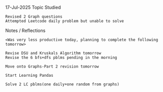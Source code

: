 17-Jul-2025
Topic Studied

    Revised 2 Graph questions
    Attempted Leetcode daily problem but unable to solve

Notes / Reflections

    <Was very less productive today, planning to complete the following tomorrow>

    Revise DSU and Kruskals Algorithm tomorrow
    Revise the 6 bfs+dfs pblms pending in the morning

    Move onto Graphs-Part 2 revision tomorrow

    Start Learning Pandas

    Solve 2 LC pblms(one daily+one random from graphs)
